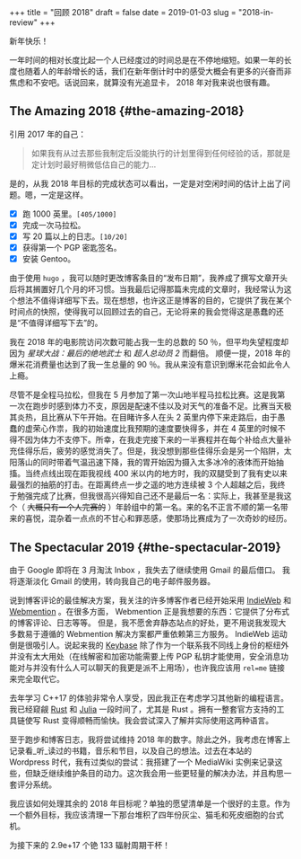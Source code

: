 +++
title = "回顾 2018"
draft = false
date = 2019-01-03
slug = "2018-in-review"
+++

新年快乐！

一年时间的相对长度比起一个人已经度过的时间总是在不停地缩短。如果一年的长度也随着人的年龄增长的话，我们在新年倒计时中的感受大概会有更多的兴奋而非焦虑和不安吧。话说回来，就算没有光追显卡， 2018 年对我来说也很有趣。


## The Amazing 2018 {#the-amazing-2018}

引用 2017 年的自己：

> 如果我有从过去那些我制定后没能执行的计划里得到任何经验的话，那就是定计划时最好稍微低估自己的能力...

是的，从我 2018 年目标的完成状态可以看出，一定是对空闲时间的估计上出了问题。嗯，一定是这样。

-   ☒ 跑 1000 英里。<code>[405/1000]</code>
-   ☒ 完成一次马拉松。
-   ☒ 写 20 篇以上的日志。<code>[10/20]</code>
-   ☒ 获得第一个 PGP 密匙签名。
-   ☒ 安装 Gentoo。

由于使用 `hugo` ，我可以随时更改博客条目的“发布日期”，我养成了撰写文章开头后将其搁置好几个月的坏习惯。当我最后记得那篇未完成的文章时，我经常认为这个想法不值得详细写下去。现在想想，也许这正是博客的目的，它提供了我在某个时间点的快照，使得我可以回顾过去的自己，无论将来的我会觉得这是愚蠢的还是“不值得详细写下去”的。

我在 2018 年的电影院访问次数可能占我一生的总数的 50 ％，但平均失望程度却因为 _星球大战：最后的绝地武士_ 和 _超人总动员 2_ 而翻倍。 顺便一提，2018 年的爆米花消费量也达到了我一生总量的 90 ％。我从来没有意识到爆米花会如此令人上瘾。

尽管不是全程马拉松，但我在 5 月参加了第一次山地半程马拉松比赛。这是我第一次在跑步时感到体力不支，原因是配速不佳以及对天气的准备不足。比赛当天极其炎热，且比赛从下午开始。在目睹许多人在头 2 英里内停下来走路后，由于愚蠢的虚荣心作祟，我的初始速度比我预期的速度要快得多，并在 4 英里的时候不得不因为体力不支停下。所幸，在我走完接下来的一半赛程并在每个补给点大量补充佳得乐后，疲劳的感觉消失了。但是，我没想到那些佳得乐会是另一个陷阱，太阳落山的同时带着气温迅速下降，我的胃开始因为摄入太多冰冷的液体而开始抽搐。当终点线出现在距我视线 400 米以内的地方时，我的双腿受到了我有史以来最强烈的抽筋的打击。在距离终点一步之遥的地方连续被 3 个人超越之后，我终于勉强完成了比赛，但我很高兴得知自己还不是最后一名：实际上，我甚至是我这个（ ~~大概只有一个人完赛的~~ ）年龄组中的第一名。来的名不正言不顺的第一名带来的喜悦，混杂着一点点的不甘心和罪恶感，使那场比赛成为了一次奇妙的经历。


## The Spectacular 2019 {#the-spectacular-2019}

由于 Google 即将在 3 月淘汰 Inbox ，我失去了继续使用 Gmail 的最后借口。 我将逐渐淡化 Gmail 的使用，转向我自己的电子邮件服务器。

说到博客评论的最佳解决方案，我关注的许多博客作者已经开始采用 [IndieWeb](https://indieweb.org/) 和 [Webmention](https://webmention.net/) 。在很多方面， Webmention 正是我想要的东西：它提供了分布式的博客评论、日志等等。 但是，我不愿舍弃静态站点的好处，更不用说我发现大多数易于遵循的 Webmention 解决方案都严重依赖第三方服务。 IndieWeb 运动倒是很吸引人。说起来我的 [Keybase](https://keybase.io/) 除了作为一个联系我不同线上身份的枢纽外并没有太大用处（在线解密和加密功能需要上传 PGP 私钥才能使用，安全消息功能对与并没有什么人可以聊天的我更是派不上用场），也许我应该用 `rel=me` 链接来完全取代它。

去年学习 C++17 的体验非常令人享受，因此我正在考虑学习其他新的编程语言。我已经窥觎 [Rust](https://www.rust-lang.org/) 和 [Julia](https://julialang.org/) 一段时间了，尤其是 Rust 。拥有一整套官方支持的工具链使写 Rust 变得顺畅而愉快。我会尝试深入了解并实际使用这两种语言。

至于跑步和博客日志，我将尝试维持 2018 年的数字。除此之外，我考虑在博客上记录看_听_读过的书籍，音乐和节目，以及自己的想法。过去在本站的 Wordpress 时代，我有过类似的尝试：我搭建了一个 MediaWiki 实例来记录这些，但缺乏继续维护条目的动力。这次我会用一些更轻量的解决办法，并且构思一套评分系统。

我应该如何处理其余的 2018 年目标呢？单独的愿望清单是一个很好的主意。作为一个额外目标，我应该清理一下那台堆积了四年份灰尘、猫毛和死皮细胞的台式机。

为接下来的 2.9e+17 个铯 133 辐射周期干杯！
